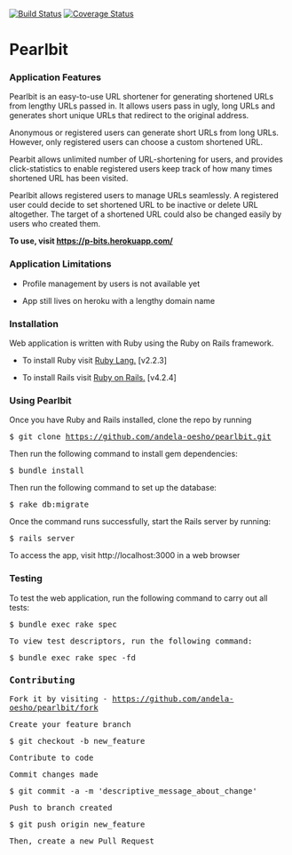 
[![Build Status](https://travis-ci.org/andela-oesho/pearlbits.svg?branch=staging)](https://travis-ci.org/andela-oesho/pearlbits)
[![Coverage Status](https://coveralls.io/repos/github/andela-oesho/pearlbits/badge.svg?branch=staging)](https://coveralls.io/github/andela-oesho/pearlbits?branch=staging)

<h1> Pearlbit </h1>

<h3> Application Features </h3>

<p>Pearlbit is an easy-to-use URL shortener for generating shortened URLs from lengthy URLs passed in. It allows users pass in ugly, long URLs and generates short unique URLs that redirect to the original address. </p>

<p>Anonymous or registered users can generate short URLs from long URLs. However, only registered users can choose a custom shortened URL.</p>

<p>Pearbit allows unlimited number of URL-shortening for users, and provides click-statistics to enable registered users keep track of how many times shortened URL has been visited.</p>

<p>Pearlbit allows registered users to manage URLs seamlessly. A registered user could decide to set shortened URL to be inactive or delete URL altogether. The target of a shortened URL could also be changed easily by users who created them.</p>

<strong> To use, visit https://p-bits.herokuapp.com/ </strong>

<h3> Application Limitations </h3>

* Profile management by users is not available yet

* App still lives on heroku with a lengthy domain name

<h3> Installation </h3>

  Web application is written with Ruby using the Ruby on Rails framework.

* To install Ruby visit [Ruby Lang.](https://www.ruby-lang.org/en/) [v2.2.3]

* To install Rails visit [Ruby on Rails.](http://rubyonrails.org/) [v4.2.4]


<h3> Using Pearlbit </h3>

Once you have Ruby and Rails installed, clone the repo by running

<tt> $ git clone https://github.com/andela-oesho/pearlbit.git </tt>

Then run the following command to install gem dependencies:

<tt>  $ bundle install  </tt>

Then run the following command to set up the database:

<tt>  $ rake db:migrate  </tt>

Once the command runs successfully, start the Rails server by running:

<tt> $ rails server  </tt>

To access the app, visit http://localhost:3000 in a web browser

<h3> Testing </h3>

To test the web application, run the following command to carry out all tests:

<tt> $ bundle exec rake spec</tr>

To view test descriptors, run the following command:

<tt> $ bundle exec rake spec -fd </tt>

<h3> Contributing </h3>

Fork it by visiting - https://github.com/andela-oesho/pearlbit/fork

Create your feature branch

<tt> $ git checkout -b new_feature </tt>

Contribute to code

Commit changes made

<tt> $ git commit -a -m 'descriptive_message_about_change' </tt>

Push to branch created

<tt> $ git push origin new_feature </tt>

Then, create a new Pull Request
